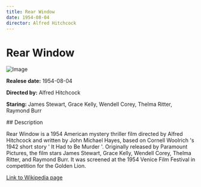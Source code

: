 ```yaml
---
title: Rear Window
date: 1954-08-04
director: Alfred Hitchcock
---
```


# Rear Window
![Image](https://images.bauerhosting.com/empire/2024/04/rear-window-1.jpg?auto=format&amp;w=1440&amp;q=80)

<p><strong>Realese date:</strong> 1954-08-04</p>
<p><strong>Directed by:</strong> Alfred Hitchcock</p>
<p><strong>Staring:</strong> James Stewart, Grace Kelly, Wendell Corey, Thelma Ritter, Raymond Burr</p>
## Description
<p>Rear Window is a 1954 American mystery thriller film directed by Alfred Hitchcock and written by John Michael Hayes, based on Cornell Woolrich 's 1942 short story ' It Had to Be Murder '. Originally released by Paramount Pictures, the film stars James Stewart, Grace Kelly, Wendell Corey, Thelma Ritter, and Raymond Burr. It was screened at the 1954 Venice Film Festival in competition for the Golden Lion.</p>

<a href="https://en.wikipedia.org/wiki/Rear_Window">Link to Wikipedia page</a>

